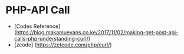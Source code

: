# PHP-API Call

- [Codes Reference] (https://blog.makamuevans.co.ke/2017/11/02/making-get-post-api-calls-php-understanding-curl/)
- [zcode] (https://zetcode.com/php/curl/)


